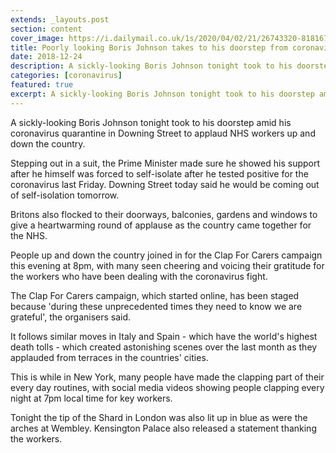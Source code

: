 ```yaml
---
extends: _layouts.post
section: content
cover_image: https://i.dailymail.co.uk/1s/2020/04/02/21/26743320-8181677-image-a-88_1585859504107.jpg
title: Poorly looking Boris Johnson takes to his doorstep from coronavirus quarantine in Downing Street as he joins thousands of people across UK clapping, cheering and setting off fireworks to applaud the NHS and keyworkers for second week in a row
date: 2018-12-24
description: A sickly-looking Boris Johnson tonight took to his doorstep amid his coronavirus quarantine in Downing Street to applaud NHS workers up and down the country.
categories: [coronavirus]
featured: true
excerpt: A sickly-looking Boris Johnson tonight took to his doorstep amid his coronavirus quarantine in Downing Street to applaud NHS workers up and down the country.
---
```


A sickly-looking Boris Johnson tonight took to his doorstep amid his coronavirus quarantine in Downing Street to applaud NHS workers up and down the country.

Stepping out in a suit, the Prime Minister made sure he showed his support after he himself was forced to self-isolate after he tested positive for the coronavirus last Friday. Downing Street today said he would be coming out of self-isolation tomorrow.

Britons also flocked to their doorways, balconies, gardens and windows to give a heartwarming round of applause as the country came together for the NHS. 

People up and down the country joined in for the Clap For Carers campaign this evening at 8pm, with many seen cheering and voicing their gratitude for the workers who have been dealing with the coronavirus fight.

The Clap For Carers campaign, which started online, has been staged because 'during these unprecedented times they need to know we are grateful', the organisers said.

It follows similar moves in Italy and Spain - which have the world's highest death tolls - which created astonishing scenes over the last month as they applauded from terraces in the countries' cities.

This is while in New York, many people have made the clapping part of their every day routines, with social media videos showing people clapping every night at 7pm local time for key workers. 

Tonight the tip of the Shard in London was also lit up in blue as were the arches at Wembley. Kensington Palace also released a statement thanking the workers.